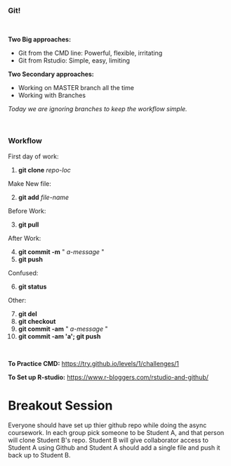 ### Git!

&nbsp;

**Two Big approaches:**

- Git from the CMD line:  Powerful, flexible, irritating
- Git from Rstudio:  Simple, easy, limiting

**Two Secondary approaches:**
- Working on MASTER branch all the time
- Working with Branches

*Today we are ignoring branches to keep the workflow simple.*

&nbsp;

### Workflow

First day of work:
1. **git clone** *repo-loc*

Make New file:

2. **git add** *file-name*

Before Work:

3. **git pull**

After Work:

4. **git commit -m** " *a-message* "
5. **git push**

Confused:

6. **git status**

Other:

7. **git del**
8. **git checkout**
9. **git commit -am** " *a-message* "
10. **git commit -am 'a'; git push**

&nbsp;

**To Practice CMD:**
https://try.github.io/levels/1/challenges/1

**To Set up R-studio:**
https://www.r-bloggers.com/rstudio-and-github/


# Breakout Session

Everyone should have set up thier github repo while doing the async coursework. In each group pick someone to be Student A, and that person will clone Student B's repo.  Student B will give collaborator access to Student A using Github and Student A should add a single file and push it back up to Student B.


